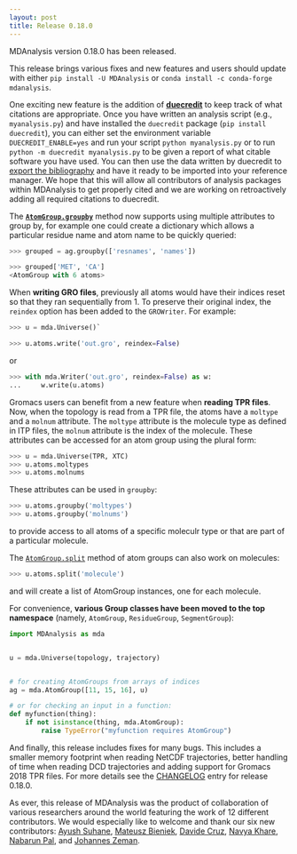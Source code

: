 ```yaml
---
layout: post
title: Release 0.18.0
---
```


MDAnalysis version 0.18.0 has been released.

This release brings various fixes and new features and users should update with either `pip install -U MDAnalysis` or `conda install -c conda-forge mdanalysis`.

One exciting new feature is the addition of [**duecredit**](https://github.com/duecredit/duecredit/)
to keep track of what citations are appropriate.
Once you have written an analysis script (e.g., `myanalysis.py`)
and have installed the `duecredit` package (`pip install duecredit`),
you can either set the environment variable `DUECREDIT_ENABLE=yes` and run your script `python myanalysis.py` or to run `python -m duecredit myanalysis.py` to be given a report of what citable software you have used.
You can then use the data written by duecredit to [export the bibliography](https://github.com/duecredit/duecredit/#user-view) and have it ready to be imported into your reference manager.
We hope that this will allow all contributors of analysis packages within MDAnalysis to get properly cited
and we are working on retroactively adding all required citations to duecredit.


The [**`AtomGroup.groupby`**](https://www.mdanalysis.org/docs/documentation_pages/core/groups.html#MDAnalysis.core.groups.AtomGroup.groupby) method now supports using multiple attributes to group by,
for example one could create a dictionary which allows a particular residue name and atom name to be quickly queried:

```python
>>> grouped = ag.groupby(['resnames', 'names'])

>>> grouped['MET', 'CA']
<AtomGroup with 6 atoms>
```


When **writing GRO files**,
previously all atoms would have their indices reset so that they ran sequentially from 1.
To preserve their original index, the `reindex` option has been added to the `GROWriter`.
For example:

```python
>>> u = mda.Universe()`

>>> u.atoms.write('out.gro', reindex=False)
```
or
```python
>>> with mda.Writer('out.gro', reindex=False) as w:
...     w.write(u.atoms)

```

Gromacs users can benefit from a new feature when **reading TPR files**. Now, when the topology is read from a TPR file, the atoms have a ``moltype`` and a ``molnum`` attribute. The ``moltype`` attribute is the molecule type as defined in ITP files, the ``molnum`` attribute is the index of the molecule. These attributes can be accessed for an atom group using the plural form:

```python
>>> u = mda.Universe(TPR, XTC)
>>> u.atoms.moltypes
>>> u.atoms.molnums
```

These attributes can be used in ``groupby``:

```python
>>> u.atoms.groupby('moltypes')
>>> u.atoms.groupby('molnums')
```
to provide access to all atoms of a specific moleculr type or that are part of a particular molecule.

The [``AtomGroup.split``](https://www.mdanalysis.org/docs/documentation_pages/core/groups.html#MDAnalysis.core.groups.AtomGroup.split) method of atom groups can also work on molecules:

```python
>>> u.atoms.split('molecule')
```
and will create a list of AtomGroup instances, one for each molecule.

For convenience, **various Group classes have been moved to the top namespace** (namely, ``AtomGroup``, ``ResidueGroup``, ``SegmentGroup``):

```python
import MDAnalysis as mda


u = mda.Universe(topology, trajectory)


# for creating AtomGroups from arrays of indices
ag = mda.AtomGroup([11, 15, 16], u)

# or for checking an input in a function:
def myfunction(thing):
    if not isinstance(thing, mda.AtomGroup):
        raise TypeError("myfunction requires AtomGroup")

```

And finally, this release includes fixes for many bugs.
This includes
a smaller memory footprint when reading NetCDF trajectories,
better handling of time when reading DCD trajectories
and adding support for Gromacs 2018 TPR files.
For more details see the [CHANGELOG][] entry for release 0.18.0.


As ever, this release of MDAnalysis was the product of collaboration of various researchers around the world featuring the work of 12 different contributors.
We would especially like to welcome and thank our six new contributors:
[Ayush Suhane][],
[Mateusz Bieniek][],
[Davide Cruz][],
[Navya Khare][],
[Nabarun Pal][],
and
[Johannes Zeman][].

[CHANGELOG]: https://github.com/MDAnalysis/mdanalysis/blob/bc5be1f3c1b9ba4427081bff61f567f897a9c01c/package/CHANGELOG
[Ayush Suhane]: https://github.com/ayushsuhane
[Mateusz Bieniek]: https://github.com/bieniekmateusz
[Davide Cruz]: https://github.com/davidercruz
[Navya Khare]: https://github.com/navyakhare
[Nabarun Pal]: https://github.com/palnabarun
[Johannes Zeman]: https://github.com/zemanj
